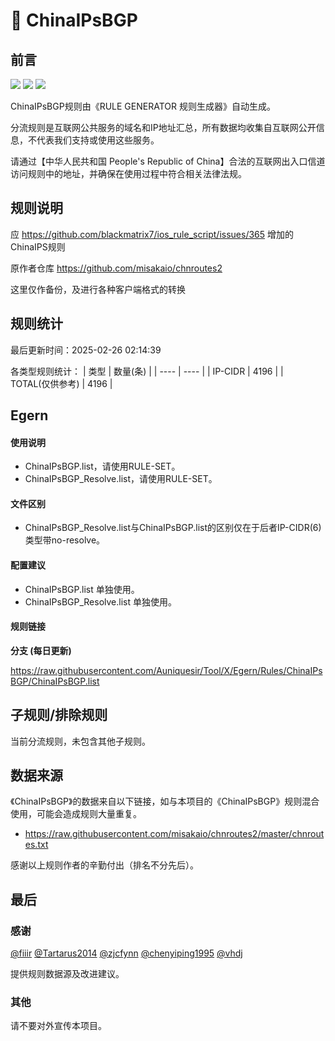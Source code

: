 # 🧸 ChinaIPsBGP

## 前言

![](https://shields.io/badge/-移除重复规则-ff69b4) ![](https://shields.io/badge/-DOMAIN--SUFFIX间合并-critical) ![](https://shields.io/badge/-DOMAIN--SUFFIX与DOMAIN--KEYWORD合并-blue) 

ChinaIPsBGP规则由《RULE GENERATOR 规则生成器》自动生成。

分流规则是互联网公共服务的域名和IP地址汇总，所有数据均收集自互联网公开信息，不代表我们支持或使用这些服务。

请通过【中华人民共和国 People's Republic of China】合法的互联网出入口信道访问规则中的地址，并确保在使用过程中符合相关法律法规。

## 规则说明
应 https://github.com/blackmatrix7/ios_rule_script/issues/365 增加的ChinaIPS规则

原作者仓库 https://github.com/misakaio/chnroutes2

这里仅作备份，及进行各种客户端格式的转换

## 规则统计

最后更新时间：2025-02-26 02:14:39

各类型规则统计：
| 类型 | 数量(条)  | 
| ---- | ----  |
| IP-CIDR | 4196  | 
| TOTAL(仅供参考) | 4196  | 


## Egern 

#### 使用说明
- ChinaIPsBGP.list，请使用RULE-SET。
- ChinaIPsBGP_Resolve.list，请使用RULE-SET。

#### 文件区别
- ChinaIPsBGP_Resolve.list与ChinaIPsBGP.list的区别仅在于后者IP-CIDR(6)类型带no-resolve。

#### 配置建议
- ChinaIPsBGP.list 单独使用。
- ChinaIPsBGP_Resolve.list 单独使用。

#### 规则链接
**分支 (每日更新)**

https://raw.githubusercontent.com/Auniquesir/Tool/X/Egern/Rules/ChinaIPsBGP/ChinaIPsBGP.list











## 子规则/排除规则


当前分流规则，未包含其他子规则。

## 数据来源

《ChinaIPsBGP》的数据来自以下链接，如与本项目的《ChinaIPsBGP》规则混合使用，可能会造成规则大量重复。

- https://raw.githubusercontent.com/misakaio/chnroutes2/master/chnroutes.txt


感谢以上规则作者的辛勤付出（排名不分先后）。

## 最后

### 感谢

[@fiiir](https://github.com/fiiir) [@Tartarus2014](https://github.com/Tartarus2014) [@zjcfynn](https://github.com/zjcfynn) [@chenyiping1995](https://github.com/chenyiping1995) [@vhdj](https://github.com/vhdj)

提供规则数据源及改进建议。

### 其他

请不要对外宣传本项目。